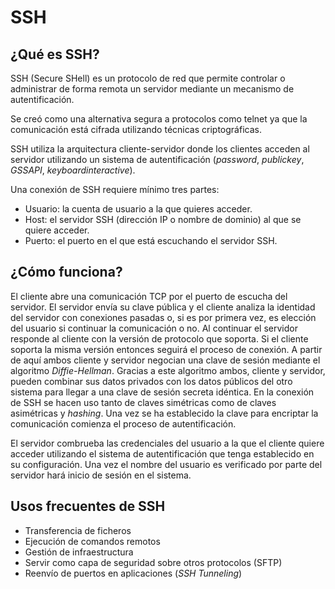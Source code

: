 # SSH

## ¿Qué es SSH?

SSH (Secure SHell) es un protocolo de red que permite controlar o administrar de forma remota un servidor mediante un mecanismo de autentificación.

Se creó como una alternativa segura a protocolos como telnet ya que la comunicación está cifrada utilizando técnicas criptográficas.

SSH utiliza la arquitectura cliente-servidor donde los clientes acceden al servidor utilizando un sistema de autentificación (_password_, _publickey_, _GSSAPI_, _keyboardinteractive_).

Una conexión de SSH requiere mínimo tres partes:

- Usuario: la cuenta de usuario a la que quieres acceder.
- Host: el servidor SSH (dirección IP o nombre de dominio) al que se quiere acceder.
- Puerto: el puerto en el que está escuchando el servidor SSH.


## ¿Cómo funciona?

El cliente abre una comunicación TCP por el puerto de escucha del servidor. El servidor envía su clave pública y el cliente analiza la identidad del servidor con conexiones pasadas o, si es por primera vez, es elección del usuario si continuar la comunicación o no. Al continuar el servidor responde al cliente con la versión de protocolo que soporta. Si el cliente soporta la misma versión entonces seguirá el proceso de conexión. A partir de aquí ambos cliente y servidor negocian una clave de sesión mediante el algoritmo _Diffie-Hellman_. Gracias a este algoritmo ambos, cliente y servidor, pueden combinar sus datos privados con los datos públicos del otro sistema para llegar a una clave de sesión secreta idéntica. En la conexión de SSH se hacen uso tanto de claves simétricas como de claves asimétricas y _hashing_. Una vez se ha establecido la clave para encriptar la comunicación comienza el proceso de autentificación.

El servidor combrueba las credenciales del usuario a la que el cliente quiere acceder utilizando el sistema de autentificación que tenga establecido en su configuración. Una vez el nombre del usuario es verificado por parte del servidor hará inicio de sesión en el sistema.


## Usos frecuentes de SSH

- Transferencia de ficheros
- Ejecución de comandos remotos
- Gestión de infraestructura
- Servir como capa de seguridad sobre otros protocolos (SFTP)
- Reenvío de puertos en aplicaciones (_SSH Tunneling_)
